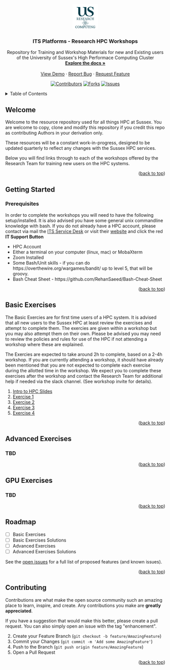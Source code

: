 <div id="top"></div>

<!-- PROJECT SHIELDS -->
<!--
*** I'm using markdown "reference style" links for readability.
*** Reference links are enclosed in brackets [ ] instead of parentheses ( ).
*** See the bottom of this document for the declaration of the reference variables
*** for contributors-url, forks-url, etc. This is an optional, concise syntax you may use.

[![Contributors][contributors-shield]][contributors-url]
[![Forks][forks-shield]][forks-url]
[![Stargazers][stars-shield]][stars-url]
[![Issues][issues-shield]][issues-url]



<!-- PROJECT LOGO -->

<div align="center">
  <a href="https://github.com/universityofsussex-its/RC-Workshops">
    <img src="images/logo.png" alt="Logo" width="80" height="80">
  </a>

<h3 align="center">ITS Platforms - Research HPC Workshops</h3>

  <p align="center">
    Repository for Training and Workshop Materials for new and Existing users of the University of Sussex's High Performace Computing Cluster
    <br />
    <a href="https://github.com/universityofsussex-its/RC-Workshops"><strong>Explore the docs »</strong></a>
    <br />
    <br />
    <a href="https://github.com/universityofsussex-its/RC-Workshops">View Demo</a>
    ·
    <a href="https://github.com/universityofsussex-its/RC-Workshops/issues">Report Bug</a>
    ·
    <a href="https://github.com/universityofsussex-its/RC-Workshops/issues">Request Feature</a>

[![Contributors][contributors-shield]][contributors-url]
[![Forks][forks-shield]][forks-url]
[![Issues][issues-shield]][issues-url]

  </p>
</div>








<!-- TABLE OF CONTENTS -->
<details>
  <summary>Table of Contents</summary>
  <ol>
    <li>
      <a href="#welcome">Welcome</a>
    </li>
    <li>
      <a href="#getting-started">Getting Started</a>
      <ul>
        <li><a href="#prerequisites">Prerequisites</a></li>
      </ul>
    </li>
    <li><a href="#basic-exercises">Basic Exercises</a></li>
    <li><a href="#advanced-exercises">Advanced Exercises</a></li>
    <li><a href="#gpu-exercises">GPU Exercises</a></li>
    <li><a href="#apollo2-to-artemis">Apollo2 to Artemis</a></li>
    <li><a href="#roadmap">Roadmap</a></li>
    <li><a href="#contributing">Contributing</a></li>
  </ol>
</details>



<!-- ABOUT THE PROJECT -->
## Welcome

Welcome to the resource repository used for all things HPC at Sussex. You are welcome to copy, clone and modify this repository if you credit this repo as contributing Authors in your derivation only.

These resources will be a constant work-in-progress, designed to be updated quarterly to reflect any changes with the Sussex HPC services. 

Below you will find links through to each of the workshops offered by the Research Team for training new users on the HPC systems.

<p align="right">(<a href="#top">back to top</a>)</p>



<!-- GETTING STARTED -->
## Getting Started

### Prerequisites

In order to complete the workshops you will need to have the following setup/installed. It is also advised you have some general unix commandline knowledge with bash. If you do not already have a HPC account, please contact via mail the <a href="mailto:itservicedesk@sussex.ac.uk">ITS Service Desk</a> or visit their <a href="https://www.sussex.ac.uk/its/help/">website</a> and click the red <b>IT Support Button</b>

<ul>
    <li>HPC Account</li>
    <li>Either a terminal on your computer (linux, mac) or MobaXterm</li>
    <li>Zoom Installed</li>
    <li>Some Bash/Unit skills - if you can do https://overthewire.org/wargames/bandit/ up to level 5, that will be groovy.</li>
    <li>Bash Cheat Sheet - https://github.com/RehanSaeed/Bash-Cheat-Sheet</li>
</ul>

<p align="right">(<a href="#top">back to top</a>)</p>

<!-- BASIC EXERCISES -->
## Basic Exercises

The Basic Exercies are for first time users of a HPC system. It is advised that all new users to the Sussex HPC at least review the exercises and attempt to complete them. The exercies are given within a workshop but you may also attempt them on their own. Please be advised you may need to review the policies and rules for use of the HPC if not attending a workshop where these are explained. 

The Exercies are expected to take around 2h to complete, based on a 2-4h workshop. If you are currently attending a workshop, it should have already been mentioned that you are not expected to complete each exercise during the allotted time in the workshop. We expect you to complete these exercises after the workshop and contact the Research Team for additional help if needed via the slack channel. (See workshop invite for details).

<ol>
<li><a href="presentations/Introduction to HPC.pdf">Intro to HPC Slides</a></li>
<li><a href="exercises/basic/Exercise1/">Exercise 1</a></li>
<li><a href="exercises/basic/Exercise2/">Exercise 2</a></li>
<li><a href="exercises/basic/Exercise3/">Exercise 3</a></li>
<li><a href="exercises/basic/Exercise4/">Exercise 4</a></li>
</ol>


<p align="right">(<a href="#top">back to top</a>)</p>

<!-- ADVANCED EXERCISES -->
## Advanced Exercises

### TBD

<p align="right">(<a href="#top">back to top</a>)</p>

<!-- GPU EXERCISES -->
##  GPU Exercises

### TBD

<p align="right">(<a href="#top">back to top</a>)</p>


<!-- ROADMAP -->
## Roadmap

- [ ] Basic Exercises
- [ ] Basic Exercises Solutions
- [ ] Advanced Exercises
- [ ] Advanced Exercises Solutions

See the [open issues](https://github.com/universityofsussex-its/RC-Workshops/issues) for a full list of proposed features (and known issues).

<p align="right">(<a href="#top">back to top</a>)</p>



<!-- CONTRIBUTING -->
## Contributing

Contributions are what make the open source community such an amazing place to learn, inspire, and create. Any contributions you make are **greatly appreciated**.

If you have a suggestion that would make this better, please create a pull request. You can also simply open an issue with the tag "enhancement".

2. Create your Feature Branch (`git checkout -b feature/AmazingFeature`)
3. Commit your Changes (`git commit -m 'Add some AmazingFeature'`)
4. Push to the Branch (`git push origin feature/AmazingFeature`)
5. Open a Pull Request

<p align="right">(<a href="#top">back to top</a>)</p>




<!-- MARKDOWN LINKS & IMAGES -->
<!-- https://www.markdownguide.org/basic-syntax/#reference-style-links -->
[contributors-shield]: https://img.shields.io/github/contributors/universityofsussex-its/RC-Workshops.svg?style=for-the-badge
[contributors-url]: https://github.com/universityofsussex-its/RC-Workshops/graphs/contributors
[forks-shield]: https://img.shields.io/github/forks/universityofsussex-its/RC-Workshops.svg?style=for-the-badge
[forks-url]: https://github.com/universityofsussex-its/RC-Workshops/network/members
[stars-shield]: https://img.shields.io/github/stars/universityofsussex-its/RC-Workshops.svg?style=for-the-badge
[stars-url]: https://github.com/universityofsussex-its/RC-Workshops/stargazers
[issues-shield]: https://img.shields.io/github/issues/universityofsussex-its/RC-Workshops.svg?style=for-the-badge
[issues-url]: https://github.com/universityofsussex-its/RC-Workshops/issues

